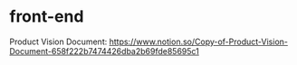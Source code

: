 # front-end


Product Vision Document: https://www.notion.so/Copy-of-Product-Vision-Document-658f222b7474426dba2b69fde85695c1

